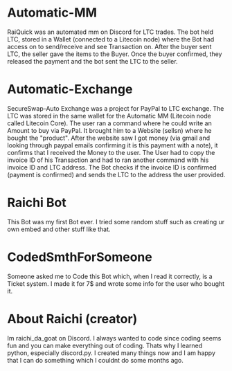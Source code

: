 # Automatic-MM
RaiQuick was an automated mm on Discord for LTC trades. The bot held LTC, stored in a Wallet (connected to a Litecoin node) where the Bot had access on to send/receive and see Transaction on. After the buyer sent LTC, the seller gave the items to the Buyer. Once the buyer confirmed, they released the payment and the bot sent the LTC to the seller.
# Automatic-Exchange
SecureSwap-Auto Exchange was a project for PayPal to LTC exchange. The LTC was stored in the same wallet for the Automatic MM (Litecoin node called Litecoin Core). The user ran a command where he could write an Amount to buy via PayPal. It brought him to a Website (sellsn) where he bought the "product". After the website saw I got money (via gmail and looking through paypal emails confirming it is this payment with a note), it confirms that I received the Money to the user. The User had to copy the invoice ID of his Transaction and had to ran another command with his invoice ID and LTC address. The Bot checks if the invoice ID is confirmed (payment is confirmed) and sends the LTC to the address the user provided.
# Raichi Bot
This Bot was my first Bot ever. I tried some random stuff such as creating ur own embed and other stuff like that.
# CodedSmthForSomeone
Someone asked me to Code this Bot which, when I read it correctly, is a Ticket system. I made it for 7$ and wrote some info for the user who bought it.

# About Raichi (creator)
Im raichi_da_goat on Discord. I always wanted to code since coding seems fun and you can make everything out of coding. Thats why I learned python, especially discord.py. I created many things now and I am happy that I can do something which I couldnt do some months ago.
